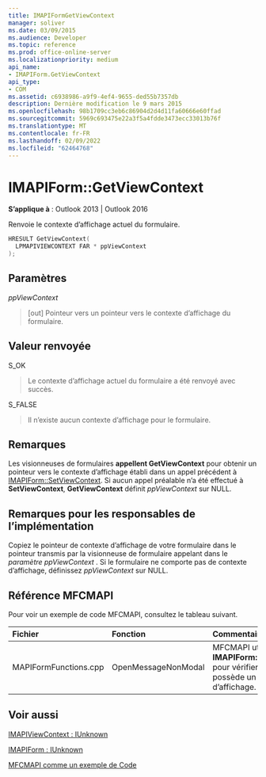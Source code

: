 ```yaml
---
title: IMAPIFormGetViewContext
manager: soliver
ms.date: 03/09/2015
ms.audience: Developer
ms.topic: reference
ms.prod: office-online-server
ms.localizationpriority: medium
api_name:
- IMAPIForm.GetViewContext
api_type:
- COM
ms.assetid: c6938986-a9f9-4ef4-9655-ded55b7357db
description: Dernière modification le 9 mars 2015
ms.openlocfilehash: 98b1709cc3eb6c86904d2d4d11fa60666e60ffad
ms.sourcegitcommit: 5969c693475e22a3f5a4fdde3473ecc33013b76f
ms.translationtype: MT
ms.contentlocale: fr-FR
ms.lasthandoff: 02/09/2022
ms.locfileid: "62464768"
---
```

# <a name="imapiformgetviewcontext"></a>IMAPIForm::GetViewContext

  
  
**S’applique à** : Outlook 2013 | Outlook 2016 
  
Renvoie le contexte d’affichage actuel du formulaire. 
  
```cpp
HRESULT GetViewContext(
  LPMAPIVIEWCONTEXT FAR * ppViewContext
);
```

## <a name="parameters"></a>Paramètres

 _ppViewContext_
  
> [out] Pointeur vers un pointeur vers le contexte d’affichage du formulaire.
    
## <a name="return-value"></a>Valeur renvoyée

S_OK 
  
> Le contexte d’affichage actuel du formulaire a été renvoyé avec succès. 
    
S_FALSE 
  
> Il n’existe aucun contexte d’affichage pour le formulaire.
    
## <a name="remarks"></a>Remarques

Les visionneuses de formulaires **appellent GetViewContext** pour obtenir un pointeur vers le contexte d’affichage établi dans un appel précédent à [IMAPIForm::SetViewContext](imapiform-setviewcontext.md). Si aucun appel préalable n’a été effectué à **SetViewContext**, **GetViewContext** définit  _ppViewContext_ sur NULL. 
  
## <a name="notes-to-implementers"></a>Remarques pour les responsables de l’implémentation

Copiez le pointeur de contexte d’affichage de votre formulaire dans le pointeur transmis par la visionneuse de formulaire appelant dans le _paramètre ppViewContext_ . Si le formulaire ne comporte pas de contexte d’affichage, définissez  _ppViewContext_ sur NULL. 
  
## <a name="mfcmapi-reference"></a>Référence MFCMAPI

Pour voir un exemple de code MFCMAPI, consultez le tableau suivant.
  
|**Fichier**|**Fonction**|**Commentaire**|
|:-----|:-----|:-----|
|MAPIFormFunctions.cpp  <br/> |OpenMessageNonModal  <br/> |MFCMAPI utilise la **méthode IMAPIForm::GetViewContext** pour vérifier si un formulaire possède un contexte d’affichage.  <br/> |
   
## <a name="see-also"></a>Voir aussi



[IMAPIViewContext : IUnknown](imapiviewcontextiunknown.md)
  
[IMAPIForm : IUnknown](imapiformiunknown.md)


[MFCMAPI comme un exemple de Code](mfcmapi-as-a-code-sample.md)

